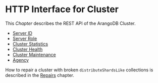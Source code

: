 HTTP Interface for Cluster
==========================

This _Chapter_ describes the REST API of the ArangoDB Cluster.

* [Server ID](ServerId.md)
* [Server Role](ServerRole.md)
* [Cluster Statistics](Statistics.md)
* [Cluster Health](Health.md)
* [Cluster Maintenance](Maintenance.md)
* [Agency](../Agency/README.md)

How to repair a cluster with broken `distributeShardsLike` collections is
described in the [Repairs](../Repairs/README.md) chapter.
